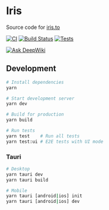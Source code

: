 # Iris

Source code for [iris.to](https://iris.to)

[![CI](https://github.com/irislib/iris-client/actions/workflows/ci.yml/badge.svg)](https://github.com/irislib/iris-client/actions/workflows/ci.yml)
[![Build Status](https://github.com/irislib/iris-client/actions/workflows/ci.yml/badge.svg?branch=main&event=push)](https://github.com/irislib/iris-client/actions/workflows/ci.yml)
[![Tests](https://github.com/irislib/iris-client/actions/workflows/ci.yml/badge.svg?branch=main&event=push&label=tests)](https://github.com/irislib/iris-client/actions/workflows/ci.yml)

[![Ask DeepWiki](https://deepwiki.com/badge.svg)](https://deepwiki.com/irislib/iris-client)

## Development

```bash
# Install dependencies
yarn

# Start development server
yarn dev

# Build for production
yarn build

# Run tests
yarn test    # Run all tests
yarn test:ui # E2E tests with UI mode
```

### Tauri

```bash
# Desktop
yarn tauri dev
yarn tauri build

# Mobile
yarn tauri [android|ios] init
yarn tauri [android|ios] dev
```
